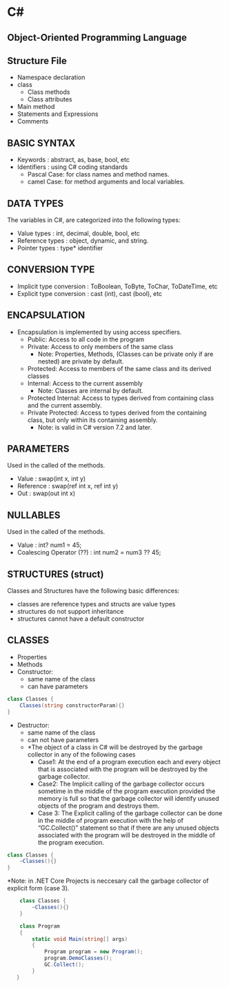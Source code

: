 # C# 
## Object-Oriented Programming Language 

## Structure File
- Namespace declaration
- class
  - Class methods
  - Class attributes
- Main method
- Statements and Expressions
- Comments

## BASIC SYNTAX
- Keywords      : abstract, as, base, bool, etc
- Identifiers   : using C# coding standards
  - Pascal Case: for class names and method names.
  - camel Case: for method arguments and local variables. 

## DATA TYPES
The variables in C#, are categorized into the following types: 
- Value types		   : int, decimal, double, bool, etc 
- Reference types  : object, dynamic, and string.
- Pointer types    : type* identifier

## CONVERSION TYPE
- Implicit type conversion		: ToBoolean, ToByte, ToChar, ToDateTime, etc 
- Explicit type conversion    : cast (int), cast (bool), etc 

## ENCAPSULATION
- Encapsulation is implemented by using access specifiers.
  - Public: Access to all code in the program
  - Private: Access to only members of the same class
    - Note: Properties, Methods, (Classes can be private only if are nested) are private by default.
  - Protected: Access to members of the same class and its derived classes
  - Internal: Access to the current assembly
    - Note: Classes are internal by default.
  - Protected Internal: Access to types derived from containing class and the current assembly.
  - Private Protected: Access to types derived from the containing class, but only within its containing assembly.
    - Note: is valid in C# version 7.2 and later.

## PARAMETERS
Used in the called of the methods.
- Value     : swap(int x, int y)
- Reference : swap(ref int x, ref int y)
- Out       : swap(out int x)

## NULLABLES
Used in the called of the methods.
- Value                     : int? num1 = 45;
- Coalescing Operator (??)  : int num2 = num3 ?? 45;

## STRUCTURES (struct)
Classes and Structures have the following basic differences: 
 - classes are reference types and structs are value types
 - structures do not support inheritance
 - structures cannot have a default constructor
 
 ## CLASSES
 
- Properties
- Methods
- Constructor: 
  - same name of the class
  - can have parameters
```C#
class Classes {
    Classes(string constructorParam){}
}
```
- Destructor: 
  - same name of the class
  - can not have parameters
  - *The object of a class in C# will be destroyed by the garbage collector in any of the following cases
    - Case1: At the end of a program execution each and every object that is associated with the program will be destroyed by the garbage collector.
    - Case2: The Implicit calling of the garbage collector occurs sometime in the middle of the program execution provided the memory is full so that the garbage collector will identify unused objects of the program and destroys them.
    - Case 3: The Explicit calling of the garbage collector can be done in the middle of program execution with the help of “GC.Collect()” statement so that if there are any unused objects associated with the program will be destroyed in the middle of the program execution.
    
```C#
class Classes {
    ~Classes(){}
}
```
   *Note: in .NET Core Projects is neccesary call the garbage collector of explicit form (case 3).

```C#
    class Classes {
        ~Classes(){}
    }

    class Program
    {
        static void Main(string[] args)
        {
            Program program = new Program();
            program.DemoClasses();
            GC.Collect();
        }
   }
```
 

